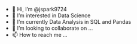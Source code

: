 - 👋 Hi, I’m @jspark9724
- 👀 I’m interested in Data Science
- 🌱 I’m currently Data Analysis in SQL and Pandas
- 💞️ I’m looking to collaborate on ...
- 📫 How to reach me ...

<!---
jspark9724/jspark9724 is a ✨ special ✨ repository because its `README.md` (this file) appears on your GitHub profile.
You can click the Preview link to take a look at your changes.
--->
